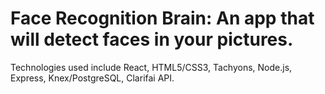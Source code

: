 # Face Recognition Brain: An app that will detect faces in your pictures.

Technologies used include React, HTML5/CSS3, Tachyons, Node.js, Express, Knex/PostgreSQL, Clarifai API.

